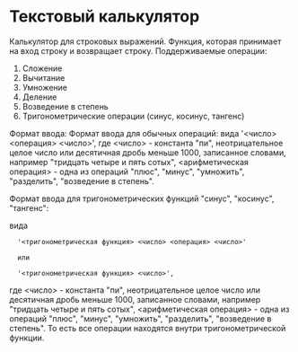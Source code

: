 # Текстовый калькулятор
Калькулятор для строковых выражений. Функция, которая принимает на вход строку и возвращает строку.
Поддерживаемые операции:
1. Сложение
2. Вычитание
3. Умножение
4. Деление
5. Возведение в степень
6. Тригонометрические операции (синус, косинус, тангенс)

Формат ввода:
Формат ввода для обычных операций: вида '<число> <операция> <число>', где <число> - константа "пи", неотрицательное целое число или десятичная дробь меньше 1000, записанное словами, например "тридцать четыре и пять сотых", <арифметическая операция> - одна из операций "плюс", "минус", "умножить", "разделить", "возведение в степень".

Формат ввода для тригонометрических функций "синус", "косинус", "тангенс":

 вида 

      '<тригонометрическая функция> <число> <операция> <число>'

      или

      '<тригонометрическая функция> <число>',
где <число> - константа "пи", неотрицательное целое число или десятичная дробь меньше 1000, записанное словами, например "тридцать четыре и пять сотых", <арифметическая операция> - одна из операций "плюс", "минус", "умножить", "разделить", "возведение в степень". То есть все операции находятся внутри тригонометрической функции.
